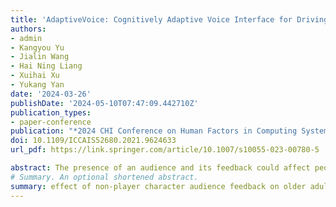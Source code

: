 ```yaml
---
title: 'AdaptiveVoice: Cognitively Adaptive Voice Interface for Driving Assistance'
authors:
- admin
- Kangyou Yu
- Jialin Wang
- Hai Ning Liang
- Xuihai Xu
- Yukang Yan
date: '2024-03-26'
publishDate: '2024-05-10T07:47:09.442710Z'
publication_types:
- paper-conference
publication: "*2024 CHI Conference on Human Factors in Computing Systems: CHI'24*"
doi: 10.1109/ICCAIS52680.2021.9624633
url_pdf: https://link.springer.com/article/10.1007/s10055-023-00780-5

abstract: The presence of an audience and its feedback could affect people’s performance and experience during an event, especially related to sports such as tennis or boxing. Similarly, in videogames, players’ gameplay could be affected if there is an audience and its feedback in response to players’ performance in the environment. The inclusion of an audience with non-player characters (NPC) is common in videogames in general. However, there is a limited exploration of the use of an NPC audience in virtual reality (VR) exergames, especially focusing on elderly players. To fill this gap, this work examines the effect of an NPC audience and its associated feedback (with/without) on elderly users of VR exergames. In a user study, we used 120 NPC in a virtual audience. Results showed that the presence of the NPC audience with responsive feedback led to higher performance (with a higher success rate of performing gesture actions, more successful combinations of actions (or combos for short) performed, and more opponent’s combos prevented) and better gameplay experience (with higher levels of competence, autonomy, relatedness, immersion, and intuitive controls) of elderly players. Our results can help frame the design and engineering of VR exergames that are targeted at elderly users to help them have an enhanced gameplay experience and improve their health. 
# Summary. An optional shortened abstract.
summary: effect of non-player character audience feedback on older adult users of virtual reality exergames
---
```

